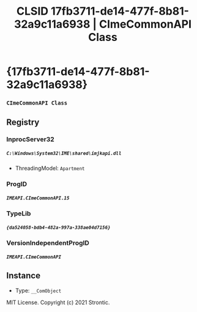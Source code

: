 ﻿---
title: "CLSID 17fb3711-de14-477f-8b81-32a9c11a6938 | CImeCommonAPI Class"
excerpt: What is COM-Object CLSID 17fb3711-de14-477f-8b81-32a9c11a6938?
---

# {17fb3711-de14-477f-8b81-32a9c11a6938}

### `CImeCommonAPI Class`

## Registry


### InprocServer32

##### `C:\Windows\System32\IME\shared\imjkapi.dll`
* ThreadingModel: `Apartment`

### ProgID

##### `IMEAPI.CImeCommonAPI.15`

### TypeLib

##### `{da524058-bdb4-482a-997a-338ae04d7156}`

### VersionIndependentProgID

##### `IMEAPI.CImeCommonAPI`

## Instance

* Type: `__ComObject`

MIT License. Copyright (c) 2021 Strontic.


